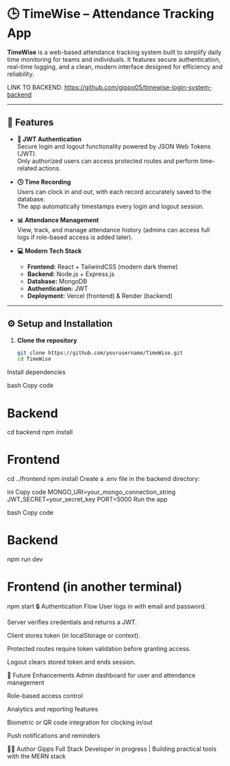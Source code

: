 # 🕒 TimeWise – Attendance Tracking App

**TimeWise** is a web-based attendance tracking system built to simplify daily time monitoring for teams and individuals. It features secure authentication, real-time logging, and a clean, modern interface designed for efficiency and reliability.

LINK TO BACKEND: https://github.com/gippo05/timewise-login-system-backend

---

## 🚀 Features

- **🔐 JWT Authentication**  
  Secure login and logout functionality powered by JSON Web Tokens (JWT).  
  Only authorized users can access protected routes and perform time-related actions.

- **🕓 Time Recording**  
  Users can clock in and out, with each record accurately saved to the database.  
  The app automatically timestamps every login and logout session.

- **📊 Attendance Management**  
  View, track, and manage attendance history (admins can access full logs if role-based access is added later).

- **💻 Modern Tech Stack**
  - **Frontend:** React + TailwindCSS (modern dark theme)
  - **Backend:** Node.js + Express.js
  - **Database:** MongoDB
  - **Authentication:** JWT
  - **Deployment:** Vercel (frontend) & Render (backend)

---

## ⚙️ Setup and Installation

1. **Clone the repository**
   ```bash
   git clone https://github.com/yourusername/TimeWise.git
   cd TimeWise
Install dependencies

bash
Copy code
# Backend
cd backend
npm install

# Frontend
cd ../frontend
npm install
Create a .env file in the backend directory:

ini
Copy code
MONGO_URI=your_mongo_connection_string
JWT_SECRET=your_secret_key
PORT=5000
Run the app

bash
Copy code
# Backend
npm run dev

# Frontend (in another terminal)
npm start
🔒 Authentication Flow
User logs in with email and password.

Server verifies credentials and returns a JWT.

Client stores token (in localStorage or context).

Protected routes require token validation before granting access.

Logout clears stored token and ends session.

🧠 Future Enhancements
Admin dashboard for user and attendance management

Role-based access control

Analytics and reporting features

Biometric or QR code integration for clocking in/out

Push notifications and reminders

👨‍💻 Author
Gipps
Full Stack Developer in progress | Building practical tools with the MERN stack

